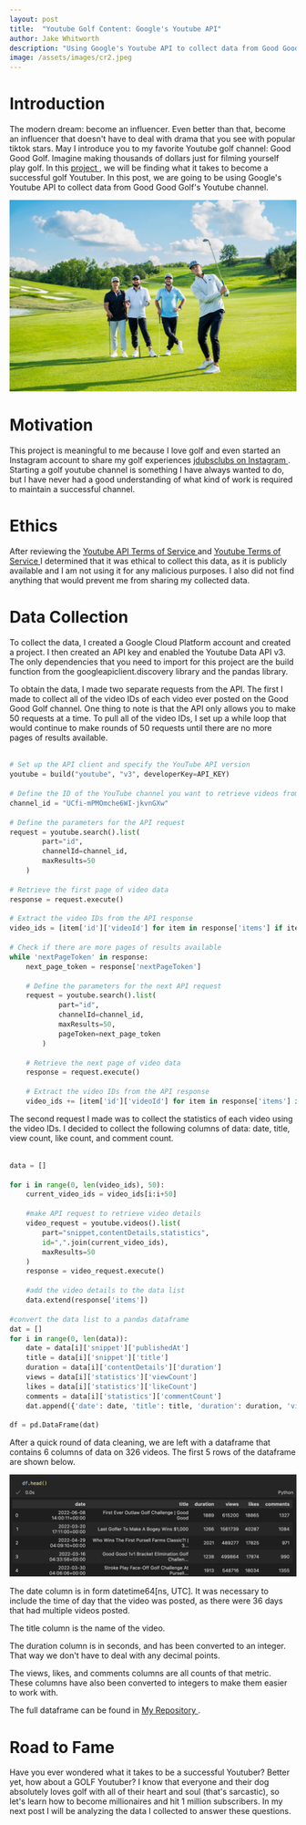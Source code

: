 ```yaml
---
layout: post
title:  "Youtube Golf Content: Google's Youtube API"
author: Jake Whitworth
description: "Using Google's Youtube API to collect data from Good Good Golf's Youtube channel."
image: /assets/images/cr2.jpeg
---
```

# Introduction

The modern dream: become an influencer. Even better than that, become an influencer that doesn't have to deal with drama that you see with popular tiktok stars. May I introduce you to my favorite Youtube golf channel: Good Good Golf. Imagine making thousands of dollars just for filming yourself play golf. In this <a href="https://github.com/jdubindaclub/YoutubeProject"> project </a>, we will be finding what it takes to become a successful golf Youtuber. In this post, we are going to be using Google's Youtube API to collect data from Good Good Golf's Youtube channel.

![Figure](https://raw.githubusercontent.com/jdubindaclub/my386blog/main/assets/images/goodgood.webp)

# Motivation

This project is meaningful to me because I love golf and even started an Instagram account to share my golf experiences <a href="https://www.instagram.com/jdubsclubs/reels/"> jdubsclubs on Instagram </a>. Starting a golf youtube channel is something I have always wanted to do, but I have never had a good understanding of what kind of work is required to maintain a successful channel.

# Ethics

After reviewing the <a href="https://developers.google.com/youtube/terms/api-services-terms-of-service"> Youtube API Terms of Service </a> and <a href="https://www.youtube.com/static?template=terms"> Youtube Terms of Service </a> I determined that it was ethical to collect this data, as it is publicly available and I am not using it for any malicious purposes. I also did not find anything that would prevent me from sharing my collected data.

# Data Collection

To collect the data, I created a Google Cloud Platform account and created a project. I then created an API key and enabled the Youtube Data API v3. The only dependencies that you need to import for this project are the build function from the googleapiclient.discovery library and the pandas library.

To obtain the data, I made two separate requests from the API. The first I made to collect all of the video IDs of each video ever posted on the Good Good Golf channel. One thing to note is that the API only allows you to make 50 requests at a time. To pull all of the video IDs, I set up a while loop that would continue to make rounds of 50 requests until there are no more pages of results available.

```python

# Set up the API client and specify the YouTube API version
youtube = build("youtube", "v3", developerKey=API_KEY)

# Define the ID of the YouTube channel you want to retrieve videos from
channel_id = "UCfi-mPMOmche6WI-jkvnGXw"

# Define the parameters for the API request
request = youtube.search().list(
        part="id",
        channelId=channel_id,
        maxResults=50
    )

# Retrieve the first page of video data
response = request.execute()

# Extract the video IDs from the API response
video_ids = [item['id']['videoId'] for item in response['items'] if item['id']['kind'] == 'youtube#video']

# Check if there are more pages of results available
while 'nextPageToken' in response:
    next_page_token = response['nextPageToken']
    
    # Define the parameters for the next API request
    request = youtube.search().list(
            part="id",
            channelId=channel_id,
            maxResults=50,
            pageToken=next_page_token
        )
    
    # Retrieve the next page of video data
    response = request.execute()
    
    # Extract the video IDs from the API response
    video_ids += [item['id']['videoId'] for item in response['items'] if item['id']['kind'] == 'youtube#video']

```

The second request I made was to collect the statistics of each video using the video IDs. I decided to collect the following columns of data: date, title, view count, like count, and comment count.

```python

data = []

for i in range(0, len(video_ids), 50):
    current_video_ids = video_ids[i:i+50]
    
    #make API request to retrieve video details
    video_request = youtube.videos().list(
        part="snippet,contentDetails,statistics",
        id=",".join(current_video_ids),
        maxResults=50
    )
    response = video_request.execute()

    #add the video details to the data list
    data.extend(response['items'])

#convert the data list to a pandas dataframe
dat = []
for i in range(0, len(data)):
    date = data[i]['snippet']['publishedAt']
    title = data[i]['snippet']['title']
    duration = data[i]['contentDetails']['duration']
    views = data[i]['statistics']['viewCount']
    likes = data[i]['statistics']['likeCount']
    comments = data[i]['statistics']['commentCount']
    dat.append({'date': date, 'title': title, 'duration': duration, 'views': views, 'likes': likes, 'comments': comments})

df = pd.DataFrame(dat)

```
After a quick round of data cleaning, we are left with a dataframe that contains 6 columns of data on 326 videos. The first 5 rows of the dataframe are shown below.

![Figure](https://raw.githubusercontent.com/jdubindaclub/my386blog/main/assets/images/df.head.png)

The date column is in form datetime64[ns, UTC]. It was necessary to include the time of day that the video was posted, as there were 36 days that had multiple videos posted.

The title column is the name of the video.

The duration column is in seconds, and has been converted to an integer. That way we don't have to deal with any decimal points.

The views, likes, and comments columns are all counts of that metric. These columns have also been converted to integers to make them easier to work with.

The full dataframe can be found in <a href="https://github.com/jdubindaclub/386blog3/blob/main/work/youtube_data.csv"> My Repository </a>.

# Road to Fame

Have you ever wondered what it takes to be a successful Youtuber? Better yet, how about a GOLF Youtuber? I know that everyone and their dog absolutely loves golf with all of their heart and soul (that's sarcastic), so let's learn how to become millionaires and hit 1 million subscribers. In my next post I will be analyzing the data I collected to answer these questions.